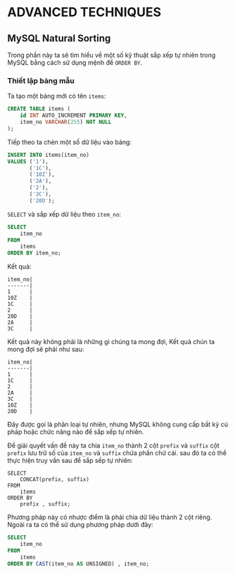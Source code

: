 # ADVANCED TECHNIQUES

## MySQL Natural Sorting
Trong phần này ta sẽ tìm hiểu về một số kỹ thuật sắp xếp tự nhiên trong MySQL bằng cách sử dụng mệnh đề `ORDER BY`.



### Thiết lập bảng mẫu
Ta tạo một bảng mới có tên `items`:

```SQL
CREATE TABLE items (
    id INT AUTO_INCREMENT PRIMARY KEY,
    item_no VARCHAR(255) NOT NULL
);
```

Tiếp theo ta chèn một số dữ liệu vào bảng:

```SQL
INSERT INTO items(item_no)
VALUES ('1'),
       ('1C'),
       ('10Z'),
       ('2A'),
       ('2'),
       ('3C'),
       ('20D');
```

`SELECT` và sắp xếp dữ liệu theo `item_no`:

```SQL
SELECT 
    item_no
FROM
    items
ORDER BY item_no;
```

Kết quả:

```
item_no|
-------|
1      |
10Z    |
1C     |
2      |
20D    |
2A     |
3C     |
```

Kết quả này không phải là những gì chúng ta mong đợi, Kết quả chún ta mong đợi sẽ phải như sau:

```
item_no|
-------|
1      |
1C     |
2      |
2A     |
3C     |
10Z    |
20D    |
```

Đây được gọi là phân loại tự nhiên, nhưng MySQL không cung cấp bất kỳ cú pháp hoặc chức năng nào để sắp xếp tự nhiên.

Để  giải quyết vấn đề này ta chia `item_no` thành 2 cột `prefix` và `suffix` cột `prefix` lưu trữ số của `item_no` và `suffix` chứa phần chứ cái. sau đó ta có thể thực hiện truy vấn sau để sắp sếp tự nhiên:

```
SELECT 
    CONCAT(prefix, suffix)
FROM
    items
ORDER BY 
    prefix , suffix;
```

Phương pháp này có nhược điểm là phải chia dữ liệu  thành 2 cột riêng. Ngoài ra ta có thể sử dụng phương pháp dưới đây:

```SQL
SELECT 
    item_no
FROM
    items
ORDER BY CAST(item_no AS UNSIGNED) , item_no;
```